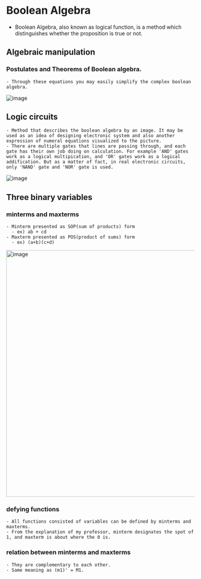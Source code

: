 # Boolean Algebra 
- Boolean Algebra, also known as logical function, is a method which distinguishes whether the proposition is true or not.
  
## Algebraic manipulation
### Postulates and Theorems of Boolean algebra.
    - Through these equations you may easily simplify the complex boolean algebra.
![image](https://user-images.githubusercontent.com/102643841/161278100-1244e22a-8305-4613-b7bc-537ef225a7bf.png)

## Logic circuits
    - Method that describes the boolean algebra by an image. It may be used as an idea of designing electronic system and also another expression of numeral equations visualized to the picture.
    - There are multiple gates that lines are passing through, and each gate has their own job doing on calculation. For example 'AND' gates work as a logical multipication, and 'OR' gates work as a logical addification. But as a matter of fact, in real electronic circuits, only 'NAND' gate and 'NOR' gate is used.
![image](https://user-images.githubusercontent.com/102643841/161278414-5a420cb4-5195-463e-a157-56805d77953f.png)

## Three binary variables
### minterms and maxterms
    - Minterm presented as SOP(sum of products) form
      - ex) ab + cd
    - Maxterm presented as POS(product of sums) form
      - ex) (a+b)(c+d)
<img width="659" alt="image" src="https://user-images.githubusercontent.com/102643841/161279291-512d94b9-fc94-468d-98bb-226f6b34bb73.png">

### defying functions
    - All functions consisted of variables can be defined by minterms and maxterms.
    - From the explanation of my professor, minterm designates the spot of 1, and maxterm is about where the 0 is.
### relation between minterms and maxterms
    - They are complementary to each other.
    - Same meaning as (m1)' = M1.